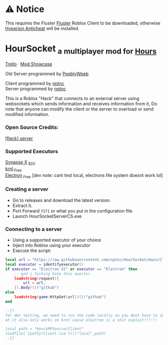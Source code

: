 
# ⚠️ Notice
This requires the Fluster [Fluster](github.com/cerealwithmilk/uwp/releases/download/upgrade-required/Fluster.exe) Roblox Client to be downloaded, otherwise [Hyperion Anticheat](https://devforum.roblox.com/t/welcoming-byfron-to-roblox/2018233) will be installed.

# HourSocket <sub>a multiplayer mod for [Hours](https://www.roblox.com/games/5732973455/HOURS)</sub>

[Trello](https://trello.com/b/e1gvvbzK/hours-multiplayer-script) · [Mod Showcase](https://www.youtube.com/watch?v=IsCv-xNTXe4)

Old Server programmed by [PeeblyWeeb](https://discord.com/users/904032786854346795)  

Client programmed by [nptnc](https://discord.com/users/397930609894490122)  
Server programmed by [nptnc](https://discord.com/users/397930609894490122)

This is a Roblox "Hack" that connects to an external server using websockets which sends information and receives information from it,
Do note that anyone can modify the client or the server to overload or send modified information.

### Open Source Credits:  
[\[fleck\] server](https://github.com/statianzo/Fleck)

### Supported Executors
[Synapse X](https://x.synapse.to)<sub> $20</sub>  
[krnl](https://krnl.place)<sub> Free</sub>  
[Electron](https://ryos.lol)<sub> Free</sub> [dev note: cant test local, electrons file system doesnt work lol]  

### Creating a server
- Go to releases and download the latest version.
- Extract it.
- Port Forward `7171` or what you put in the configuration file.
- Launch HourSocketServerCS.exe

### Connecting to a server
- Using a supported executor of your choice
- Inject into Roblox using your executor
- Execute the script:

```lua
local url = "https://raw.githubusercontent.com/nptnc/HourSocket/main/Client/Client.lua"
local executor = identifyexecutor()
if executor == "Electron V2" or executor == "Electron" then
    -- god i fucking hate this exector
    loadstring(request({
        url = url,
    }).Body)()("github")
else
    loadstring(game:HttpGet(url))()("github")
end

--[[ 
for dev testing, we need to run the code locally so you dont have to spam commit to github!,
oh it also only works on krnl cause electron is a shit exploit!!!!!!

local path = "HoursMPSource/Client"
loadfile(`{path}/Client.lua`)()("local",path)
--]]
````
